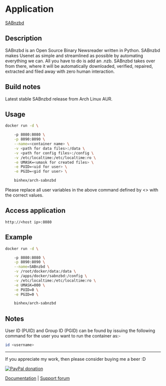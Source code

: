 # Application

[SABnzbd](http://sabnzbd.org/)

## Description

SABnzbd is an Open Source Binary Newsreader written in Python. SABnzbd makes
Usenet as simple and streamlined as possible by automating everything we can.
All you have to do is add an .nzb. SABnzbd takes over from there, where it will
be automatically downloaded, verified, repaired, extracted and filed away with
zero human interaction.

## Build notes

Latest stable SABnzbd release from Arch Linux AUR.

## Usage

```bash
docker run -d \

    -p 8080:8080 \
    -p 8090:8090 \
    --name=<container name> \
    -v <path for data files>:/data \
    -v <path for config files>:/config \
    -v /etc/localtime:/etc/localtime:ro \
    -e UMASK=<umask for created files> \
    -e PUID=<uid for user> \
    -e PGID=<gid for user> \

    binhex/arch-sabnzbd

```

Please replace all user variables in the above command defined by <> with the
correct values.

## Access application

`http://<host ip>:8080`

## Example

```bash
docker run -d \

    -p 8080:8080 \
    -p 8090:8090 \
    --name=SABnzbd \
    -v /root/docker/data:/data \
    -v /apps/docker/sabnzbd:/config \
    -v /etc/localtime:/etc/localtime:ro \
    -e UMASK=000 \
    -e PUID=0 \
    -e PGID=0 \

    binhex/arch-sabnzbd

```

## Notes

User ID (PUID) and Group ID (PGID) can be found by issuing the following command
for the user you want to run the container as:-

```bash
id <username>

```

___
If you appreciate my work, then please consider buying me a beer  :D

[![PayPal donation](https://www.paypal.com/en_US/i/btn/btn_donate_SM.gif)](https://www.paypal.com/cgi-bin/webscr?cmd=_s-xclick&hosted_button_id=MM5E27UX6AUU4)

[Documentation](https://github.com/binhex/documentation) | [Support forum](http://forums.unraid.net/index.php?topic=45821.0)
